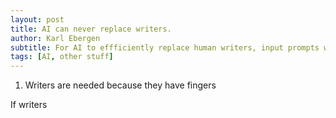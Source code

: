 ```yaml
---
layout: post
title: AI can never replace writers.
author: Karl Ebergen
subtitle: For AI to effficiently replace human writers, input prompts will need to be so detailed that a human is better
tags: [AI, other stuff]
---
```


1. Writers are needed because they have fingers

If writers 
